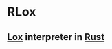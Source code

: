 # RLox

## [Lox](https://www.craftinginterpreters.com/the-lox-language.html) interpreter in [Rust](https://www.rust-lang.org/)

